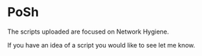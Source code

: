 # PoSh

The scripts uploaded are focused on Network Hygiene. 

If you have an idea of a script you would like to see let me know.
